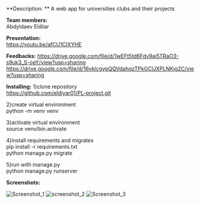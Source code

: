 **Description: ** 
A web app for universities clubs and their projects 

**Team members:**  
Abdyldaev Eldiiar

**Presentation:**  
https://youtu.be/afCU1CIXYHE

**Feedbacks:**
https://drive.google.com/file/d/1wEFt5td6Fdy9aj5TRaO3-s9uk3_S-oeY/view?usp=sharing    
https://drive.google.com/file/d/16vklcgypQQVdahqzTPkGClJXPLNKjg2C/view?usp=sharing  

**Installing:**
1)clone repository  
https://github.com/eldiyar01/PL-project.git  

2)create virtual environment  
python -m venv venv  

3)activate virtual environment  
source venv/bin.activate  

4)install requirements and migrates  
pip install -r requirements.txt  
python manage.py migrate  

5)run with manage.py  
python manage.py runserver  
  
**Screenshots:**

![Screenshot_1](https://user-images.githubusercontent.com/49130964/102704971-6cacbc80-42ac-11eb-8d0b-43423c45b4f6.png)
![screenshot_2](https://user-images.githubusercontent.com/49130964/102704980-949c2000-42ac-11eb-815a-9115fc1d02a3.jpg)
![Screenshot_3](https://user-images.githubusercontent.com/49130964/102704983-9b2a9780-42ac-11eb-8f14-7338a720b9db.jpg)




